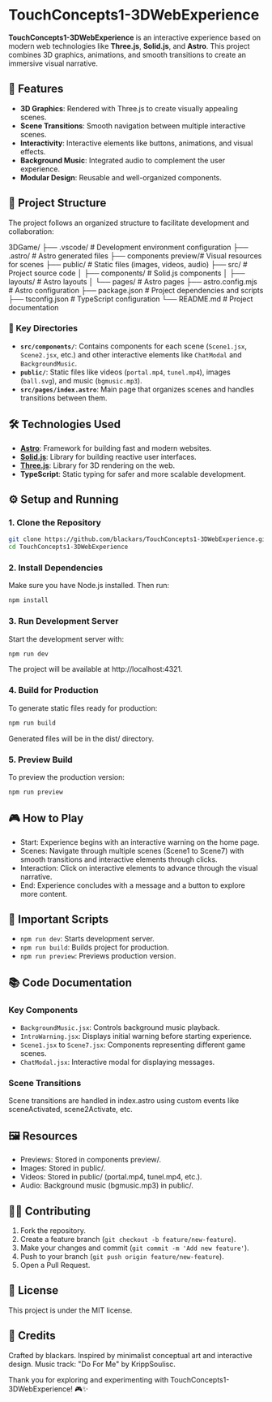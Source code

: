 # TouchConcepts1-3DWebExperience

**TouchConcepts1-3DWebExperience** is an interactive experience based on modern web technologies like **Three.js**, **Solid.js**, and **Astro**. This project combines 3D graphics, animations, and smooth transitions to create an immersive visual narrative.

## 🚀 Features

- **3D Graphics**: Rendered with Three.js to create visually appealing scenes.
- **Scene Transitions**: Smooth navigation between multiple interactive scenes.
- **Interactivity**: Interactive elements like buttons, animations, and visual effects.
- **Background Music**: Integrated audio to complement the user experience.
- **Modular Design**: Reusable and well-organized components.

## 📂 Project Structure

The project follows an organized structure to facilitate development and collaboration:

3DGame/
├── .vscode/           # Development environment configuration
├── .astro/           # Astro generated files
├── components preview/# Visual resources for scenes
├── public/           # Static files (images, videos, audio)
├── src/             # Project source code
│ ├── components/    # Solid.js components
│ ├── layouts/      # Astro layouts
│ └── pages/        # Astro pages
├── astro.config.mjs # Astro configuration
├── package.json    # Project dependencies and scripts
├── tsconfig.json   # TypeScript configuration
└── README.md      # Project documentation

### 📁 Key Directories

- **`src/components/`**: Contains components for each scene (`Scene1.jsx`, `Scene2.jsx`, etc.) and other interactive elements like `ChatModal` and `BackgroundMusic`.
- **`public/`**: Static files like videos (`portal.mp4`, `tunel.mp4`), images (`ball.svg`), and music (`bgmusic.mp3`).
- **`src/pages/index.astro`**: Main page that organizes scenes and handles transitions between them.

## 🛠️ Technologies Used

- **[Astro](https://astro.build/)**: Framework for building fast and modern websites.
- **[Solid.js](https://solidjs.com/)**: Library for building reactive user interfaces.
- **[Three.js](https://threejs.org/)**: Library for 3D rendering on the web.
- **TypeScript**: Static typing for safer and more scalable development.

## ⚙️ Setup and Running

### 1. Clone the Repository

```bash
git clone https://github.com/blackars/TouchConcepts1-3DWebExperience.git
cd TouchConcepts1-3DWebExperience
```

### 2. Install Dependencies
Make sure you have Node.js installed. Then run:

```bash
npm install
```

### 3. Run Development Server
Start the development server with:

```bash
npm run dev
```

The project will be available at http://localhost:4321.

### 4. Build for Production
To generate static files ready for production:

```bash
npm run build
```

Generated files will be in the dist/ directory.

### 5. Preview Build
To preview the production version:

```bash
npm run preview
```

## 🎮 How to Play
- Start: Experience begins with an interactive warning on the home page.
- Scenes: Navigate through multiple scenes (Scene1 to Scene7) with smooth transitions and interactive elements through clicks.
- Interaction: Click on interactive elements to advance through the visual narrative.
- End: Experience concludes with a message and a button to explore more content.

## 📜 Important Scripts
- `npm run dev`: Starts development server.
- `npm run build`: Builds project for production.
- `npm run preview`: Previews production version.

## 📚 Code Documentation
### Key Components
- `BackgroundMusic.jsx`: Controls background music playback.
- `IntroWarning.jsx`: Displays initial warning before starting experience.
- `Scene1.jsx` to `Scene7.jsx`: Components representing different game scenes.
- `ChatModal.jsx`: Interactive modal for displaying messages.

### Scene Transitions
Scene transitions are handled in index.astro using custom events like sceneActivated, scene2Activate, etc.

## 🖼️ Resources
- Previews: Stored in components preview/.
- Images: Stored in public/.
- Videos: Stored in public/ (portal.mp4, tunel.mp4, etc.).
- Audio: Background music (bgmusic.mp3) in public/.

## 🧑‍💻 Contributing
1. Fork the repository.
2. Create a feature branch (`git checkout -b feature/new-feature`).
3. Make your changes and commit (`git commit -m 'Add new feature'`).
4. Push to your branch (`git push origin feature/new-feature`).
5. Open a Pull Request.

## 📝 License
This project is under the MIT license.

## 🌟 Credits
Crafted by blackars. Inspired by minimalist conceptual art and interactive design.
Music track: "Do For Me" by KrippSoulisc.

Thank you for exploring and experimenting with TouchConcepts1-3DWebExperience! 🎮✨
